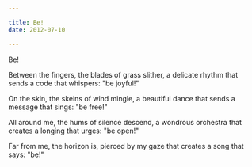 ```yaml
---

title: Be!
date: 2012-07-10

---
```


Be!

Between the fingers, the blades of grass
slither, a delicate rhythm that sends
a code that whispers:
"be joyful!"

On the skin, the skeins of wind
mingle, a beautiful dance that sends
a message that sings:
"be free!"

All around me, the hums of silence
descend, a wondrous orchestra that creates
a longing that urges:
"be open!"

Far from me, the horizon
is, pierced by my gaze that creates
a song that says:
"be!"
